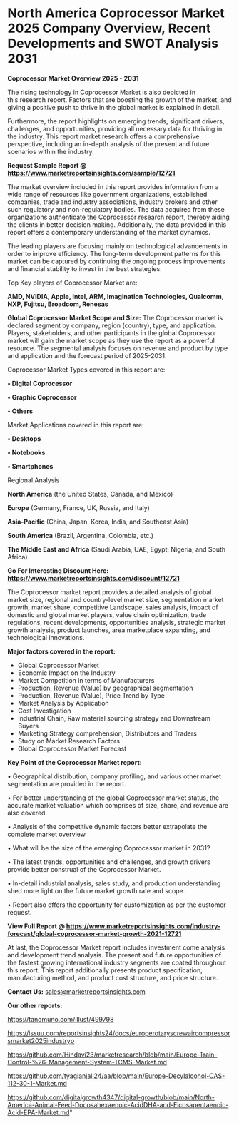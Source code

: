 # North America Coprocessor Market 2025 Company Overview, Recent Developments and SWOT Analysis 2031

<Strong> Coprocessor Market Overview 2025 - 2031</strong>

The rising technology in Coprocessor Market is also depicted in this research report. Factors that are boosting the growth of the market, and giving a positive push to thrive in the global market is explained in detail.

Furthermore, the report highlights on emerging trends, significant drivers, challenges, and opportunities, providing all necessary data for thriving in the industry. This report market research offers a comprehensive perspective, including an in-depth analysis of the present and future scenarios within the industry.

<strong>Request Sample Report @ <a href=https://www.marketreportsinsights.com/sample/12721>https://www.marketreportsinsights.com/sample/12721</a></strong>

The market overview included in this report provides information from a wide range of resources like government organizations, established companies, trade and industry associations, industry brokers and other such regulatory and non-regulatory bodies. The data acquired from these organizations authenticate the Coprocessor research report, thereby aiding the clients in better decision making. Additionally, the data provided in this report offers a contemporary understanding of the market dynamics.

The leading players are focusing mainly on technological advancements in order to improve efficiency. The long-term development patterns for this market can be captured by continuing the ongoing process improvements and financial stability to invest in the best strategies.

Top Key players of Coprocessor Market are:

<strong>AMD, NVIDIA, Apple, Intel, ARM, Imagination Technologies, Qualcomm, NXP, Fujitsu, Broadcom, Renesas</strong>

<strong><b>Global Coprocessor Market Scope and Size:</b></strong>
The Coprocessor market is declared segment by company, region (country), type, and application. Players, stakeholders, and other participants in the global Coprocessor market will gain the market scope as they use the report as a powerful resource. The segmental analysis focuses on revenue and product by type and application and the forecast period of 2025-2031.

Coprocessor Market Types covered in this report are:

<strong>• Digital Coprocessor

• Graphic Coprocessor

• Others</strong>

Market Applications covered in this report are:

<strong>• Desktops

• Notebooks

• Smartphones</strong> 

Regional Analysis

<strong>North America</strong> (the United States, Canada, and Mexico)

<strong>Europe</strong> (Germany, France, UK, Russia, and Italy)

<strong>Asia-Pacific</strong> (China, Japan, Korea, India, and Southeast Asia)

<strong>South America</strong> (Brazil, Argentina, Colombia, etc.)

<strong>The Middle East and Africa</strong> (Saudi Arabia, UAE, Egypt, Nigeria, and South Africa)

<strong>Go For Interesting Discount Here: <a href=https://www.marketreportsinsights.com/discount/12721>https://www.marketreportsinsights.com/discount/12721</a></strong>

The Coprocessor market report provides a detailed analysis of global market size, regional and country-level market size, segmentation market growth, market share, competitive Landscape, sales analysis, impact of domestic and global market players, value chain optimization, trade regulations, recent developments, opportunities analysis, strategic market growth analysis, product launches, area marketplace expanding, and technological innovations.

<strong><b>Major factors covered in the report:</b></strong>
<ul>
  <li>Global Coprocessor Market </li>
  <li>Economic Impact on the Industry</li>
  <li>Market Competition in terms of Manufacturers</li>
  <li>Production, Revenue (Value) by geographical segmentation</li>
  <li>Production, Revenue (Value), Price Trend by Type</li>
  <li>Market Analysis by Application</li>
  <li>Cost Investigation</li>
  <li>Industrial Chain, Raw material sourcing strategy and Downstream Buyers</li>
  <li>Marketing Strategy comprehension, Distributors and Traders</li>
  <li>Study on Market Research Factors</li>
  <li>Global Coprocessor Market Forecast</li>
</ul>

<strong><b>Key Point of the Coprocessor Market report:</b></strong>

• Geographical distribution, company profiling, and various other market segmentation are provided in the report.

• For better understanding of the global Coprocessor market status, the accurate market valuation which comprises of size, share, and revenue are also covered.

• Analysis of the competitive dynamic factors better extrapolate the complete market overview

• What will be the size of the emerging Coprocessor market in 2031?

• The latest trends, opportunities and challenges, and growth drivers provide better construal of the Coprocessor Market.

• In-detail industrial analysis, sales study, and production understanding shed more light on the future market growth rate and scope.

• Report also offers the opportunity for customization as per the customer request.

<strong><b>View Full Report @ <a href=https://www.marketreportsinsights.com/industry-forecast/global-coprocessor-market-growth-2021-12721>https://www.marketreportsinsights.com/industry-forecast/global-coprocessor-market-growth-2021-12721</a></b></strong>


At last, the Coprocessor Market report includes investment come analysis and development trend analysis. The present and future opportunities of the fastest growing international industry segments are coated throughout this report. This report additionally presents product specification, manufacturing method, and product cost structure, and price structure.

<strong>Contact Us:</strong>
sales@marketreportsinsights.com

<strong>Our other reports:</strong>

<a href=https://tanomuno.com/illust/499798>https://tanomuno.com/illust/499798</a>

<a href=https://issuu.com/reportsinsights24/docs/europerotaryscrewaircompressorsmarket2025industryp>https://issuu.com/reportsinsights24/docs/europerotaryscrewaircompressorsmarket2025industryp</a>

<a href=https://github.com/Hindavi23/marketresearch/blob/main/Europe-Train-Control-%26-Management-System-TCMS-Market.md>https://github.com/Hindavi23/marketresearch/blob/main/Europe-Train-Control-%26-Management-System-TCMS-Market.md</a>

<a href=https://github.com/tyagianjali24/aa/blob/main/Europe-Decylalcohol-CAS-112-30-1-Market.md>https://github.com/tyagianjali24/aa/blob/main/Europe-Decylalcohol-CAS-112-30-1-Market.md</a>

<a href=https://github.com/digitalgrowth4347/digital-growth/blob/main/North-America-Animal-Feed-Docosahexaenoic-AcidDHA-and-Eicosapentaenoic-Acid-EPA-Market.md>https://github.com/digitalgrowth4347/digital-growth/blob/main/North-America-Animal-Feed-Docosahexaenoic-AcidDHA-and-Eicosapentaenoic-Acid-EPA-Market.md</a>"
